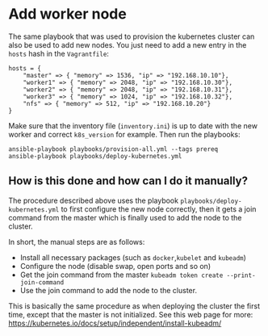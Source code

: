 # Add worker node

The same playbook that was used to provision the kubernetes cluster can also be
used to add new nodes. You just need to add a new entry in the `hosts` hash in
the `Vagrantfile`:
```
hosts = {
    "master" => { "memory" => 1536, "ip" => "192.168.10.10"},
    "worker1" => { "memory" => 2048, "ip" => "192.168.10.30"},
    "worker2" => { "memory" => 2048, "ip" => "192.168.10.31"},
    "worker3" => { "memory" => 1024, "ip" => "192.168.10.32"},
    "nfs" => { "memory" => 512, "ip" => "192.168.10.20"}
}
```

Make sure that the inventory file (`inventory.ini`) is up to date with the new
worker and correct `k8s_version` for example. Then run the playbooks:
```
ansible-playbook playbooks/provision-all.yml --tags prereq
ansible-playbook playbooks/deploy-kubernetes.yml
```

## How is this done and how can I do it manually?

The procedure described above uses the playbook
`playbooks/deploy-kubernetes.yml` to first configure the new node correctly,
then it gets a join command from the master which is finally used to add the
node to the cluster.

In short, the manual steps are as follows:

- Install all necessary packages (such as `docker`,`kubelet` and `kubeadm`)
- Configure the node (disable swap, open ports and so on)
- Get the join command from the master `kubeadm token create --print-join-command`
- Use the join command to add the node to the cluster.

This is basically the same procedure as when deploying the cluster the first
time, except that the master is not initialized. See this web page for more:
https://kubernetes.io/docs/setup/independent/install-kubeadm/
